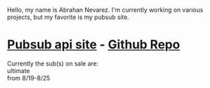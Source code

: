 Hello, my name is Abrahan Nevarez. I'm currently working on various projects, but my favorite is my pubsub site.<br/><h1>[Pubsub api site](https://www.pubsub-api.dev/) - [Github Repo](https://github.com/zenith110/pubsub_api)</h1>Currently the sub(s) on sale are: <br/>ultimate<br/>from 8/19-8/25<br/>